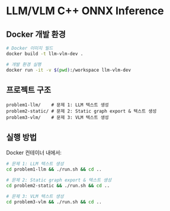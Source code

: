 # LLM/VLM C++ ONNX Inference

## Docker 개발 환경
```bash
# Docker 이미지 빌드
docker build -t llm-vlm-dev .

# 개발 환경 실행
docker run -it -v $(pwd):/workspace llm-vlm-dev
```

## 프로젝트 구조
```
problem1-llm/    # 문제 1: LLM 텍스트 생성
problem2-static/ # 문제 2: Static graph export & 텍스트 생성
problem3-vlm/    # 문제 3: VLM 텍스트 생성
```

## 실행 방법
Docker 컨테이너 내에서:
```bash
# 문제 1: LLM 텍스트 생성
cd problem1-llm && ./run.sh && cd ..

# 문제 2: Static graph export & 텍스트 생성
cd problem2-static && ./run.sh && cd ..

# 문제 3: VLM 텍스트 생성
cd problem3-vlm && ./run.sh && cd ..
```
